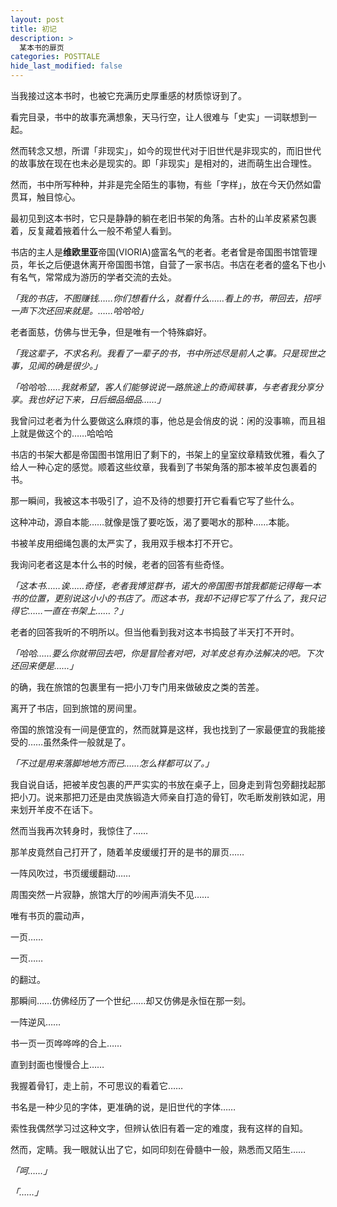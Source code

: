 ```yaml
---
layout: post
title: 初记	
description: >
  某本书的扉页
categories: POSTTALE
hide_last_modified: false
---
```


当我接过这本书时，也被它充满历史厚重感的材质惊讶到了。

看完目录，书中的故事充满想象，天马行空，让人很难与「史实」一词联想到一起。

然而转念又想，所谓「非现实」，如今的现世代对于旧世代是非现实的，而旧世代的故事放在现在也未必是现实的。即「非现实」是相对的，进而萌生出合理性。

然而，书中所写种种，并非是完全陌生的事物，有些「字样」，放在今天仍然如雷贯耳，触目惊心。

最初见到这本书时，它只是静静的躺在老旧书架的角落。古朴的山羊皮紧紧包裹着，反复藏着掖着什么一般不希望人看到。

书店的主人是**维欧里亚**帝国(VIORIA)盛富名气的老者。老者曾是帝国图书馆管理员，年长之后便退休离开帝国图书馆，自营了一家书店。书店在老者的盛名下也小有名气，常常成为游历的学者交流的去处。

*「我的书店，不图赚钱……你们想看什么，就看什么……看上的书，带回去，招呼一声下次还回来就是。……哈哈哈」*

老者面慈，仿佛与世无争，但是唯有一个特殊癖好。

*「我这辈子，不求名利。我看了一辈子的书，书中所述尽是前人之事。只是现世之事，见闻的确是很少。」*

*「哈哈哈……我就希望，客人们能够说说一路旅途上的奇闻轶事，与老者我分享分享。我也好记下来，日后细品细品……」*

我曾问过老者为什么要做这么麻烦的事，他总是会俏皮的说：闲的没事嘛，而且祖上就是做这个的……哈哈哈

书店的书架大都是帝国图书馆用旧了剩下的，书架上的皇室纹章精致优雅，看久了给人一种心定的感觉。顺着这些纹章，我看到了书架角落的那本被羊皮包裹着的书。

那一瞬间，我被这本书吸引了，迫不及待的想要打开它看看它写了些什么。

这种冲动，源自本能……就像是饿了要吃饭，渴了要喝水的那种……本能。

书被羊皮用细绳包裹的太严实了，我用双手根本打不开它。

我询问老者这是本什么书的时候，老者的回答有些奇怪。

*「这本书……诶……奇怪，老者我博览群书，诺大的帝国图书馆我都能记得每一本书的位置，更别说这小小的书店了。而这本书，我却不记得它写了什么了，我只记得它……一直在书架上……？」*

老者的回答我听的不明所以。但当他看到我对这本书捣鼓了半天打不开时。

*「哈哈……要么你就带回去吧，你是冒险者对吧，对羊皮总有办法解决的吧。下次还回来便是……」*

的确，我在旅馆的包裹里有一把小刀专门用来做破皮之类的苦差。

离开了书店，回到旅馆的房间里。

帝国的旅馆没有一间是便宜的，然而就算是这样，我也找到了一家最便宜的我能接受的……虽然条件一般就是了。

*「不过是用来落脚地地方而已……怎么样都可以了。」*

我自说自话，把被羊皮包裹的严严实实的书放在桌子上，回身走到背包旁翻找起那把小刀。说来那把刀还是由灵族锻造大师亲自打造的骨钉，吹毛断发削铁如泥，用来划开羊皮不在话下。

然而当我再次转身时，我惊住了……

那羊皮竟然自己打开了，随着羊皮缓缓打开的是书的扉页……

一阵风吹过，书页缓缓翻动……

周围突然一片寂静，旅馆大厅的吵闹声消失不见……

唯有书页的震动声，

一页……

一页……

的翻过。

那瞬间……仿佛经历了一个世纪……却又仿佛是永恒在那一刻。

一阵逆风……

书一页一页哗哗哗的合上……

直到封面也慢慢合上……

我握着骨钉，走上前，不可思议的看着它……

书名是一种少见的字体，更准确的说，是旧世代的字体……

索性我偶然学习过这种文字，但辨认依旧有着一定的难度，我有这样的自知。

然而，定睛。我一眼就认出了它，如同印刻在骨髓中一般，熟悉而又陌生……

*「呵……」*

*「……」*